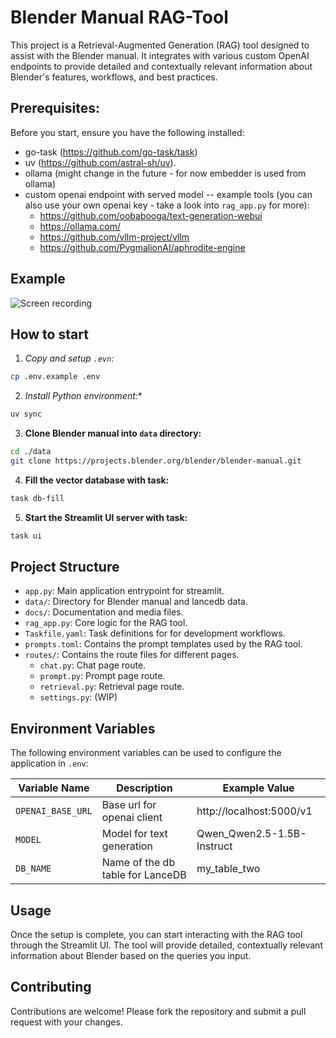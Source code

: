# Blender Manual RAG-Tool

This project is a Retrieval-Augmented Generation (RAG) tool designed to assist with the Blender manual. It integrates with various custom OpenAI endpoints to provide detailed and contextually relevant information about Blender's features, workflows, and best practices.

## Prerequisites:

Before you start, ensure you have the following installed:

- go-task (https://github.com/go-task/task)
- uv (https://github.com/astral-sh/uv).
- ollama (might change in the future - for now embedder is used from ollama)
- custom openai endpoint with served model -- example tools (you can also use your own openai key - take a look into `rag_app.py` for more):
  - https://github.com/oobabooga/text-generation-webui
  - https://ollama.com/
  - https://github.com/vllm-project/vllm
  - https://github.com/PygmalionAI/aphrodite-engine

## Example

![Screen recording](docs/screen_recording.gif)


## How to start

1. *Copy and setup `.evn`:*
```bash
cp .env.example .env
```


2. *Install Python environment:**
```bash
uv sync
```

3. **Clone Blender manual into `data` directory:**
```bash
cd ./data
git clone https://projects.blender.org/blender/blender-manual.git
```

4. **Fill the vector database with task:**
```bash
task db-fill
```

5. **Start the Streamlit UI server with task:**
```bash
task ui
```

## Project Structure

- `app.py`: Main application entrypoint for streamlit.
- `data/`: Directory for Blender manual and lancedb data.
- `docs/`: Documentation and media files.
- `rag_app.py`: Core logic for the RAG tool.
- `Taskfile.yaml`: Task definitions for for development workflows.
- `prompts.toml`: Contains the prompt templates used by the RAG tool.
- `routes/`: Contains the route files for different pages.
  - `chat.py`: Chat page route.
  - `prompt.py`: Prompt page route.
  - `retrieval.py`: Retrieval page route.
  - `settings.py`: (WIP)

## Environment Variables

The following environment variables can be used to configure the application in `.env`:

| Variable Name     | Description                      | Example Value              |
| ----------------- | -------------------------------- | -------------------------- |
| `OPENAI_BASE_URL` | Base url for openai client       | http://localhost:5000/v1   |
| `MODEL`           | Model for text generation        | Qwen_Qwen2.5-1.5B-Instruct |
| `DB_NAME`         | Name of the db table for LanceDB | my_table_two               |

## Usage

Once the setup is complete, you can start interacting with the RAG tool through the Streamlit UI. The tool will provide detailed, contextually relevant information about Blender based on the queries you input.

## Contributing

Contributions are welcome! Please fork the repository and submit a pull request with your changes.